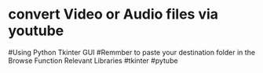 # convert Video or Audio files via youtube
#Using Python Tkinter GUI
#Remmber to paste your destination folder in the Browse Function
Relevant Libraries
#tkinter
#pytube
